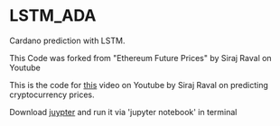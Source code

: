 # LSTM_ADA

Cardano prediction with LSTM.

This Code was forked from "Ethereum Future Prices" by Siraj Raval on Youtube


This is the code for [this](https://youtu.be/G5Mx7yYdEhE) video on Youtube by Siraj Raval on predicting cryptocurrency prices. 


Download [juypter](http://jupyter.org/) and run it via 'jupyter notebook' in terminal 


